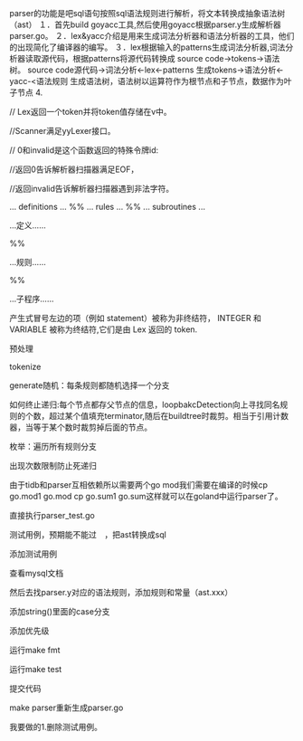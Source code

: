parser的功能是吧sql语句按照sql语法规则进行解析，将文本转换成抽象语法树（ast）
１．首先build goyacc工具,然后使用goyacc根据parser.y生成解析器parser.go。
２．lex&yacc介绍是用来生成词法分析器和语法分析器的工具，他们的出现简化了编译器的编写。
３．lex根据输入的patterns生成词法分析器,词法分析器读取源代码，根据patterns将源代码转换成
source code->tokens->语法树。
source code源代码->词法分析<-lex<-patterns
生成tokens->语法分析<-yacc-<语法规则
生成语法树，语法树以运算符作为根节点和子节点，数据作为叶子节点
4.

// Lex返回一个token并将token值存储在v中。

//Scanner满足yyLexer接口。

// 0和invalid是这个函数返回的特殊令牌id:

//返回0告诉解析器扫描器满足EOF，

//返回invalid告诉解析器扫描器遇到非法字符。

... definitions ...
%%
... rules ...
%%
... subroutines ...

…定义……

%%

…规则……

%%

…子程序……

产生式冒号左边的项（例如 statement）被称为非终结符， INTEGER 和 VARIABLE 被称为终结符,它们是由 Lex 返回的 token.

预处理

tokenize

generate随机：每条规则都随机选择一个分支

如何终止递归:每个节点都存父节点的信息，loopbakcDetection向上寻找同名规则的个数，超过某个值填充terminator,随后在buildtree时裁剪。相当于引用计数器，当等于某个数时裁剪掉后面的节点。


枚举：遍历所有规则分支

出现次数限制防止死递归　

由于tidb和parser互相依赖所以需要两个go mod我们需要在编译的时候cp go.mod1 go.mod
cp go.sum1 go.sum这样就可以在goland中运行parser了。


直接执行parser_test.go

测试用例，预期能不能过　，把ast转换成sql

添加测试用例

查看mysql文档

然后去找parser.y对应的语法规则，添加规则和常量（ast.xxx）

添加string()里面的case分支

添加优先级

运行make fmt 

运行make test

提交代码

make parser重新生成parser.go



我要做的1.删除测试用例。



